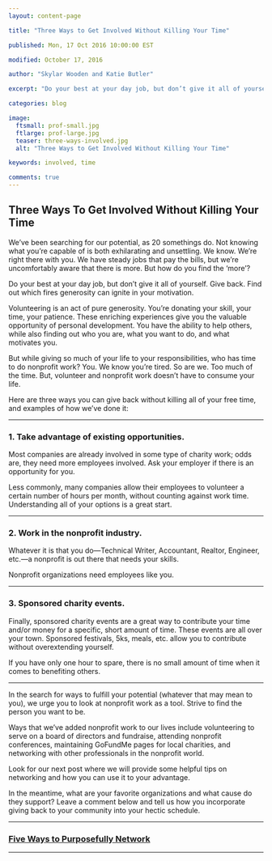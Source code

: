 ```yaml
---
layout: content-page

title: "Three Ways to Get Involved Without Killing Your Time"

published: Mon, 17 Oct 2016 10:00:00 EST

modified: October 17, 2016

author: "Skylar Wooden and Katie Butler"

excerpt: "Do your best at your day job, but don’t give it all of yourself. Give back. Find out which fires generosity can ignite in your motivation."

categories: blog

image:
  ftsmall: prof-small.jpg
  ftlarge: prof-large.jpg
  teaser: three-ways-involved.jpg
  alt: "Three Ways to Get Involved Without Killing Your Time"

keywords: involved, time

comments: true
---
```


## Three Ways To Get Involved Without Killing Your Time

We’ve been searching for our potential, as 20 somethings do. Not knowing what you’re capable of is both exhilarating and unsettling. We know. We’re right there with you. We have steady jobs that pay the bills, but we’re uncomfortably aware that there is more. But how do you find the ‘more’? 

Do your best at your day job, but don’t give it all of yourself. Give back. Find out which fires generosity can ignite in your motivation.  

Volunteering is an act of pure generosity. You’re donating your skill, your time, your patience. These enriching experiences give you the valuable opportunity of personal development. You have the ability to help others, while also finding out who you are, what you want to do, and what motivates you.

But while giving so much of your life to your responsibilities, who has time to do nonprofit work? You. We know you’re tired. So are we. Too much of the time. But, volunteer and nonprofit work doesn’t have to consume your life. 

Here are three ways you can give back without killing all of your free time, and examples of how we’ve done it:

<hr class="secondary">

### 1. Take advantage of existing opportunities.
Most companies are already involved in some type of charity work; odds are, they need more employees involved. Ask your employer if there is an opportunity for you.

Less commonly, many companies allow their employees to volunteer a certain number of hours per month, without counting against work time. Understanding all of your options is a great start. 

<hr class="secondary">

### 2. Work in the nonprofit industry.
Whatever it is that you do—Technical Writer, Accountant, Realtor, Engineer, etc.—a nonprofit is out there that needs your skills.

Nonprofit organizations need employees like you.  

<hr class="secondary">

### 3. Sponsored charity events.
Finally, sponsored charity events are a great way to contribute your time and/or money for a specific, short amount of time. These events are all over your town. Sponsored festivals, 5ks, meals, etc. allow you to contribute without overextending yourself.  

If you have only one hour to spare, there is no small amount of time when it comes to benefiting others. 

<hr class="secondary">

In the search for ways to fulfill your potential (whatever that may mean to you), we urge you to look at nonprofit work as a tool. Strive to find the person you want to be.

Ways that we’ve added nonprofit work to our lives include volunteering to serve on a board of directors and fundraise, attending nonprofit conferences, maintaining GoFundMe pages for local charities, and networking with other professionals in the nonprofit world. 

Look for our next post where we will provide some helpful tips on networking and how you can use it to your advantage. 

In the meantime, what are your favorite organizations and what cause do they support? Leave a comment below and tell us how you incorporate giving back to your community into your hectic schedule. 

<hr class="primary">

<div class="row"> <!-- "pagination" -->
	<div class="col-xs-6 paginate">
	</div>
	<div class="col-xs-6 paginate">
			<a href="{{site.url}}/five-ways-to-purposefully-network/">
				<div class="col-xs-12 arrow"><i class="fa fa-arrow-right" aria-hidden="true"></i></div>
				<div class="col-xs-12 text"><h3>Five Ways to Purposefully Network</h3></div>
			</a>
	</div>
</div> <!-- close "pagination" -->

<hr class="primary">